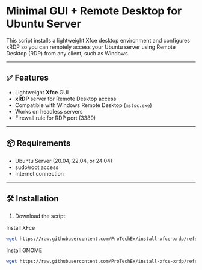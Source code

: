 # Minimal GUI + Remote Desktop for Ubuntu Server

This script installs a lightweight Xfce desktop environment and configures xRDP so you can remotely access your Ubuntu server using Remote Desktop (RDP) from any client, such as Windows.

---

## ✅ Features

- Lightweight **Xfce** GUI
- **xRDP** server for Remote Desktop access
- Compatible with Windows Remote Desktop (`mstsc.exe`)
- Works on headless servers
- Firewall rule for RDP port (3389)

---

## 📦 Requirements

- Ubuntu Server (20.04, 22.04, or 24.04)
- sudo/root access
- Internet connection

---

## 🛠️ Installation

1. Download the script:

Install XFce
   ```bash
   wget https://raw.githubusercontent.com/ProTechEx/install-xfce-xrdp/refs/heads/main/install-xfce-xrdp.sh && chmod +x install-xfce-xrdp.sh && ./install-xfce-xrdp.sh
   ```

Install GNOME
   ```bash
   wget https://raw.githubusercontent.com/ProTechEx/install-xfce-xrdp/refs/heads/main/install-gnome-xrdp-turkish.sh && chmod +x install-gnome-xrdp-turkish.sh  && ./install-gnome-xrdp-turkish.sh 
   ```


